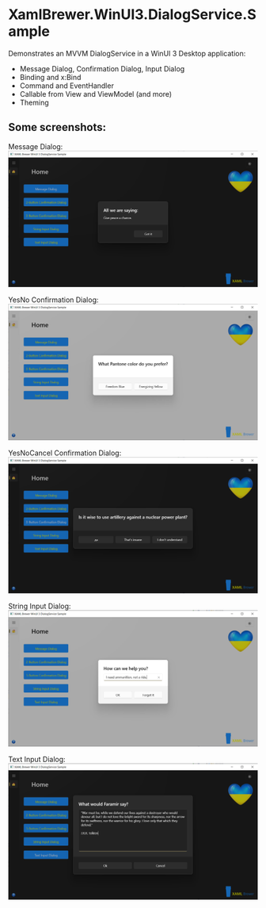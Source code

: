 # XamlBrewer.WinUI3.DialogService.Sample
Demonstrates an MVVM DialogService in a WinUI 3 Desktop application:
* Message Dialog, Confirmation Dialog, Input Dialog
* Binding and x:Bind
* Command and EventHandler
* Callable from View and ViewModel (and more)
* Theming

## Some screenshots:

Message Dialog:
![Screenshot](Assets/MessageDialog.png?raw=true)

YesNo Confirmation Dialog:
![Screenshot](Assets/YesNoDialog.png?raw=true)

YesNoCancel Confirmation Dialog:
![Screenshot](Assets/YesNoCancelDialog.png?raw=true)

String Input Dialog:
![Screenshot](Assets/StringInputDialog.png?raw=true)

Text Input Dialog:
![Screenshot](Assets/TextInputDialog.png?raw=true)
